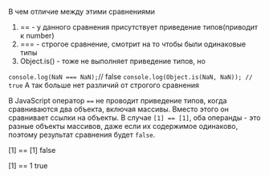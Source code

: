В чем отличие между этими сравнениями 
1)  == - у данного сравнения присутствует приведение типов(приводит к number)
2) === - строгое сравнение, смотрит на то чтобы были одинаковые типы
3) Object.is() - тоже не выполняет приведение типов, но

`console.log(NaN === NaN);`// false
`console.log(Object.is(NaN, NaN)); // true`
А так больше нет различий от строгого сравнения 


В JavaScript оператор `==` не проводит приведение типов, когда сравниваются два объекта, включая массивы. Вместо этого он сравнивает ссылки на объекты. В случае `[1] == [1]`, оба операнды - это разные объекты массивов, даже если их содержимое одинаково, поэтому результат сравнения будет `false`.

[1] == [1]
false

[1] == 1
true
